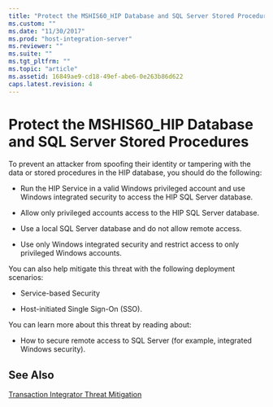 ```yaml
---
title: "Protect the MSHIS60_HIP Database and SQL Server Stored Procedures2 | Microsoft Docs"
ms.custom: ""
ms.date: "11/30/2017"
ms.prod: "host-integration-server"
ms.reviewer: ""
ms.suite: ""
ms.tgt_pltfrm: ""
ms.topic: "article"
ms.assetid: 16849ae9-cd18-49ef-abe6-0e263b86d622
caps.latest.revision: 4
---
```

# Protect the MSHIS60_HIP Database and SQL Server Stored Procedures
To prevent an attacker from spoofing their identity or tampering with the data or stored procedures in the HIP database, you should do the following:  
  
-   Run the HIP Service in a valid Windows privileged account and use Windows integrated security to access the HIP SQL Server database.  
  
-   Allow only privileged accounts access to the HIP SQL Server database.  
  
-   Use a local SQL Server database and do not allow remote access.  
  
-   Use only Windows integrated security and restrict access to only privileged Windows accounts.  
  
 You can also help mitigate this threat with the following deployment scenarios:  
  
-   Service-based Security  
  
-   Host-initiated Single Sign-On (SSO).  
  
 You can learn more about this threat by reading about:  
  
-   How to secure remote access to SQL Server (for example, integrated Windows security).  
  
## See Also  
 [Transaction Integrator Threat Mitigation](../HIS2010/transaction-integrator-threat-mitigation1.md)